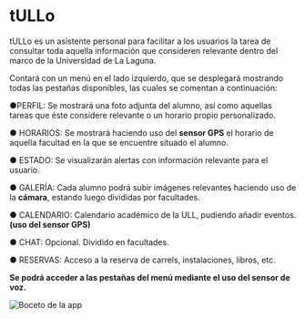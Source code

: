 # tULLo

 tULLo es un asistente personal para facilitar a los usuarios la tarea de consultar toda aquella información que consideren relevante dentro del marco de la Universidad de La Laguna.

 Contará con un menú en el lado izquierdo, que se desplegará mostrando todas las pestañas disponibles, las cuales se comentan a continuación: 

 ●PERFIL: Se mostrará una foto adjunta del alumno, así como aquellas tareas que éste considere relevante o un horario propio personalizado. 
 
 ● HORARIOS: Se mostrará haciendo uso del **sensor GPS** el horario de aquella facultad en la que se encuentre situado el alumno.
 
 ● ESTADO: Se visualizarán alertas con información relevante para el usuario.
 
 ● GALERÍA: Cada alumno podrá subir imágenes relevantes haciendo uso de la **cámara**, estando luego divididas por facultades.
 
 ● CALENDARIO: Calendario académico de la ULL, pudiendo añadir eventos. **(uso del sensor GPS)** 
 
 ● CHAT: Opcional. Dividido en facultades.
 
 ● RESERVAS: Acceso a la reserva de carrels, instalaciones, libros, etc. 

**Se podrá acceder a las pestañas del menú mediante el uso del sensor de voz.** 

![Boceto de la app](http://imgur.com/kLy9uXW "Boceto inicial")

